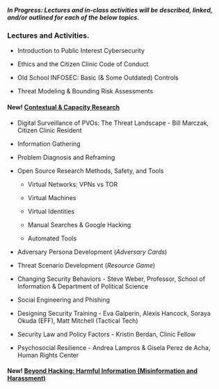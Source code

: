 
**_In Progress: Lectures and in-class activities will be described, linked, and/or outlined for each of the below topics._**

### **Lectures and Activities.**


* Introduction to Public Interest Cybersecurity

* Ethics and the Citizen Clinic Code of Conduct 

* Old School INFOSEC: Basic (& Some Outdated) Controls

* Threat Modeling & Bounding Risk Assessments 

#### **New!** [Contextual & Capacity Research](../Modules/Contextual_Research/Contextual_Research/)

* Digital Surveillance of PVOs: The Threat Landscape - Bill Marczak, Citizen Clinic Resident

* Information Gathering

* Problem Diagnosis and Reframing

* Open Source Research Methods, Safety, and Tools

	* Virtual Networks: VPNs vs TOR

	* Virtual Machines

	* Virtual Identities

	* Manual Searches & Google Hacking

	* Automated Tools

* Adversary Persona Development (_Adversary Cards_)

* Threat Scenario Development (_Resource Game_)

* Changing Security Behaviors - Steve Weber, Professor, School of Information & Department of Political Science

* Social Engineering and Phishing

* Designing Security Training - Eva Galperin, Alexis Hancock, Soraya Okuda (EFF), Matt Mitchell (Tactical Tech)

* Security Law and Policy Factors - Kristin Berdan, Clinic Fellow

* Psychosocial Resilience - Andrea Lampros & Gisela Perez de Acha, Human Rights Center

#### **New!** [Beyond Hacking: Harmful Information (Misinformation and Harassment)](../Modules/Harmful_Information/Harmful_Information/)

